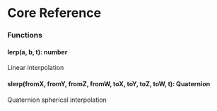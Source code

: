 # Core Reference

### Functions

#### lerp(a, b, t): number
Linear interpolation

#### slerp(fromX, fromY, fromZ, fromW, toX, toY, toZ, toW, t): Quaternion
Quaternion spherical interpolation